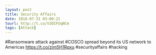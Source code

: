 ```yaml
---
layout: post
title: Security Affairs
date: 2018-07-31 03:00:21
tourl: http://t.co/V3OIFUqNCm
tags: [Attack]
---
```

#Ransomware attack against #COSCO spread beyond its US network to Americas
https://t.co/zim5H1Rpxu
#securityaffairs #hacking